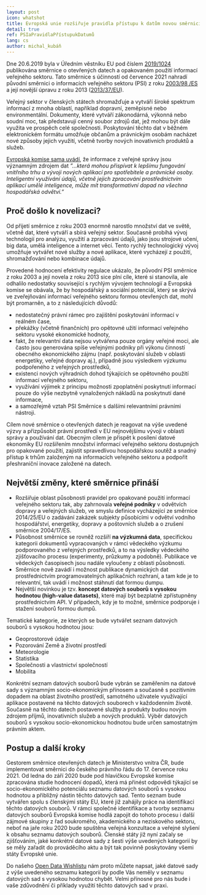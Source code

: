 ```yaml
---
layout: post
icon: whatshot
title: Evropská unie rozšiřuje pravidla přístupu k datům novou směrnicí o otevřených datech
detail: true
ref: PSIaPravidlaPřístupukDatumů
lang: cs
author: michal_kubáň
---
```


Dne 20.6.2019 byla v Úředním věstníku EU pod číslem [2019/1024](https://eur-lex.europa.eu/legal-content/CS/TXT/?uri=uriserv:OJ.L_.2019.172.01.0056.01.CES&toc=OJ:L:2019:172:TOC) publikována směrnice o otevřených datech a opakovaném použití informací veřejného sektoru. Tato směrnice s účinností od července 2021 nahradí původní směrnici o informacích veřejného sektoru (PSI) z roku [2003/98 /ES](https://eur-lex.europa.eu/legal-content/CS/TXT/?uri=celex%3A32003L0098) a její novější úpravu z roku 2013 ([2013/37/EU](https://eur-lex.europa.eu/legal-content/CS/TXT/?uri=CELEX%3A32013L0037)). 

<!--more-->

Veřejný sektor v členských státech shromažďuje a vytváří široké spektrum informací z mnoha oblastí, například dopravní, zeměpisné nebo environmentální. Dokumenty, které vytváří zákonodárná, výkonná nebo soudní moc, tak představují cenný soubor zdrojů dat, jež mohou být dále využita  ve  prospěch celé společnosti. Poskytování těchto dat v běžném elektronickém formátu umožňuje občanům a právnickým osobám nacházet nové způsoby jejich využití, včetně tvorby nových inovativních produktů a služeb.

[Evropská komise sama uvádí](https://eur-lex.europa.eu/legal-content/CS/TXT/HTML/?uri=CELEX:32019L1024&from=EN), že informace z veřejné správy jsou významným zdrojem dat *”...která mohou přispívat k lepšímu fungování vnitřního trhu a vývoji nových aplikací pro spotřebitele a právnické osoby. Inteligentní využívání údajů, včetně jejich zpracování prostřednictvím aplikací umělé inteligence, může mít transformativní dopad na všechna hospodářská odvětví.”*

## Proč došlo k novelizaci?

Od přijetí směrnice z roku 2003 enormně narostlo množství dat ve světě, včetně dat, které vytváří a sbírá veřejný sektor. Současně probíhá vývoj technologií pro analýzu, využití a zpracování údajů, jako jsou strojové učení, big data, umělá inteligence a internet věcí. Tento rychlý technologický vývoj umožňuje vytvářet nové služby a nové aplikace, které vycházejí z použití, shromažďování nebo kombinace údajů. 

Provedené hodnocení efektivity regulace ukázalo, že původní PSI směrnice z roku 2003 a její novela z roku 2013 sice plní cíle, které si stanovila, ale odhalilo nedostatky související s rychlým vývojem technologií a Evropská komise se obávala, že by hospodářský a sociální potenciál, který se skrývá ve zveřejňování informací veřejného sektoru formou otevřených dat, mohl být promarněn, a to z následujících důvodů: 
* nedostatečný právní rámec pro zajištění poskytování informací v reálném čase,
* překážky (včetně finančních) pro opětovné užití informací veřejného sektoru vysoké ekonomické hodnoty,
* fakt, že relevantní data nejsou vytvářena pouze orgány veřejné moci, ale často jsou generována spíše veřejnými podniky při výkonu činností obecného ekonomického zájmu (např. poskytování služeb v oblasti energetiky, veřejné dopravy aj.), případně jsou výsledkem výzkumu podpořeného z veřejných prostředků,  
* existenci nových výhradních dohod týkajících se opětovného použití informací veřejného sektoru, 
* využívání výjimek z principu možnosti zpoplatnění poskytnutí informací pouze do výše nezbytně vynaložených nákladů na poskytnutí dané informace, 
* a samozřejmě vztah PSI Směrnice s dalšími relevantními právními nástroji.

Cílem nové směrnice o otevřených datech je reagovat na výše uvedené výzvy a přizpůsobit právní prostředí v EU  nejnovějšímu vývoji v oblasti správy a používání dat. Obecným cílem je přispět k posílení datové ekonomiky EU rozšířením množství informací veřejného sektoru dostupných pro opakované použití, zajistit spravedlivou hospodářskou soutěž a snadný přístup k trhům založeným na informacích veřejného sektoru a podpořit přeshraniční inovace založené na datech.

## Největší změny, které směrnice přináší

* Rozšiřuje oblast působnosti pravidel pro opakované použití informací veřejného sektoru tak, aby zahrnovala **veřejné podniky** v odvětvích dopravy a veřejných služeb, ve smyslu definice vycházející ze směrnice 2014/25/EU o zadávání zakázek subjekty působícími v odvětví vodního hospodářství, energetiky, dopravy a poštovních služeb a o zrušení směrnice 2004/17/ES.
* Působnost směrnice se rovněž rozšíří **na výzkumná data**, specifickou kategorii dokumentů vypracovaných v rámci vědeckého výzkumu podporovaného z veřejných prostředků, a to na výsledky vědeckého zjišťovacího procesu (experimenty, průzkumy a podobně). Publikace ve vědeckých časopisech jsou nadále vyloučeny z oblasti působnosti.
* Směrnice nově zavádí i možnost publikace dynamických dat prostřednictvím programovatelných aplikačních rozhraní, a tam kde je to relevantní, tak uvádí i možnost stáhnutí dat formou dumpu. 
* Největší novinkou je tzv. **koncept datových souborů s vysokou hodnotou (high-value datasets)**, které mají být bezplatně zpřístupněny prostřednictvím API. V případech, kdy je to možné, směrnice podporuje i stažení souborů formou dumpů. 

Tematické kategorie, ze kterých se bude vytvářet seznam datových souborů s vysokou hodnotou jsou: 
* Geoprostorové údaje 
* Pozorování Země a životní prostředí 
* Meteorologie 
* Statistika 
* Společnosti a vlastnictví společností 
* Mobilita 


Konkrétní seznam datových souborů bude vybrán se zaměřením na datové sady s významným socio-ekonomickým přínosem a současně s pozitivním dopadem na oblast životního prostředí, samotného  uživatele využívající aplikace postavené na těchto datových souborech v každodenním životě. Současně na těchto datech postavené služby a produkty budou novým zdrojem příjmů,  inovativních služeb a nových produktů. Výběr datových souborů s vysokou socio-ekonomickou hodnotou bude určen samostatným právním aktem. 

## Postup a další kroky 

Gestorem směrnice otevřených datech je Ministerstvo vnitra ČR, bude implementovat směrnici do českého právního řádu do 17. července roku 2021. Od ledna do září 2020 bude pod hlavičkou Evropské komise zpracována studie hodnocení dopadů, která má přinést odpovědi týkající se socio-ekonomického potenciálu seznamu datových souborů s vysokou hodnotou a přibližný nástin těchto datových sad. Tento seznam bude vytvářen spolu s členskými státy EU, které již zahájily práce na identifikaci těchto datových souborů.  V rámci společné identifikace a tvorby seznamu datových souborů Evropská komise hodlá zapojit do tohoto procesu i další zájmové skupiny z řad soukromého, akademického a neziskového sektoru, neboť na jaře roku 2020 bude spuštěna veřejná konzultace a veřejné slyšení k obsahu seznamu datových souborů. Členské státy již nyní začaly se zjišťováním, jaké konkrétní datové sady z šesti výše uvedených kategorií by se měly zařadit do prováděcího aktu a být tak povinně poskytovány všemi státy Evropské unie. 

Do našeho [Open Data Wishlistu](https://docs.google.com/forms/d/e/1FAIpQLSdUaVaCITtmHdTGxsU5xPvdzIygOA7wHHaotPRPAbglCF3mpw/viewform?embedded=true) nám proto můžete napsat, jaké datové sady z výše uvedeného seznamu kategorií by podle Vás neměly v  seznamu datových sad s vysokou hodnotou chybět.  Velmi přínosné pro nás bude i vaše zdůvodnění či příklady využití těchto datových sad v praxi. 
